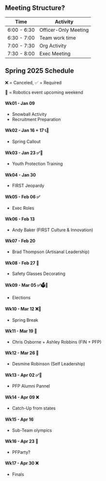 ## Meeting Structure?

  | Time | Activity |
  |------|------|
  | 6:00 - 6:30 | Officer-Only Meeting |
  | 6:30 - 7:00 | Team work time |
  | 7:00 - 7:30 | Org Activity |
  | 7:30 - 8:00 | Exec Meeting |

## Spring 2025 Schedule
❌ = Canceled, ✅ = Required

🤖 = Robotics event upcoming weekend


#### Wk01 - Jan 09
  - Snowball Activity
  - Recruitment Preparation

#### Wk02 - Jan 16 + 17 📞🤖
  - Spring Callout

#### Wk03 - Jan 23 ✅🚸
  - Youth Protection Training

#### Wk04 - Jan 30
  - FIRST Jeopardy

#### Wk05 - Feb 06 ✅
  - Exec Roles 

#### Wk06 - Feb 13
  - Andy Baker (FIRST Culture & Innovation)

#### Wk07 - Feb 20
  - Brad Thompson (Artisanal Leadership)

#### Wk08 - Feb 27 🤖
  - Safety Glasses Decorating

#### Wk09 - Mar 05 ✅🗳️🤖
  - Elections

#### Wk10 - Mar 12 ❌🤖
  - Spring Break

#### Wk11 - Mar 19 🤖
  - Chris Osborne + Ashley Robbins (FIN + PFP)

#### Wk12 - Mar 26 🤖
  - Desmine Robinson (Self Leadership)

#### Wk13 - Apr 02 ✅🤖
  - PFP Alumni Pannel

#### Wk14 - Apr 09 ❌
  - Catch-Up from states
#### Wk15 - Apr 16
  - Sub-Team olympics
#### Wk16 - Apr 23 🥳
  - PFParty?
#### Wk17 - Apr 30 ❌
  - Finals

